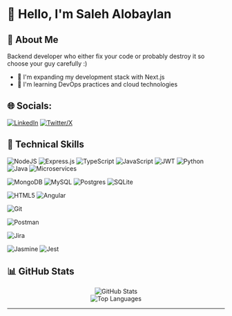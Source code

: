 # 👋 Hello, I'm Saleh Alobaylan

## 💫 About Me
<!-- Web and backend developer experienced with modern web frameworks and the MEAN stack. Adept in designing RESTful APIs, implementing authentication best practices, and practicing test‑driven development. Passionate about building scalable, maintainable systems using agile and microservices methodologies. -->

Backend developer who either fix your code or probably destroy it so choose your guy carefully :)

- 🔭 I'm expanding my development stack with Next.js
- 🌱 I'm learning DevOps practices and cloud technologies
<!-- - 👯 I'm open to collaboration on web development and cloud infrastructure projects-->

## 🌐 Socials:
[![LinkedIn](https://img.shields.io/badge/LinkedIn-%230077B5.svg?logo=linkedin&logoColor=white)](https://linkedin.com/in/Saleh-Alobaylan) [![Twitter/X](https://img.shields.io/badge/X-black.svg?logo=X&logoColor=white)](https://x.com/Salobaylan) 

<!--
| <a href="https://github.com/salehalobaylan/github-readme-stats"><img align="center" src="https://github-readme-stats.vercel.app/api?username=salehalobaylan&show_icons=true&include_all_commits=true&theme=transparent&hide_border=true&rank_icon=github" alt="salehalobaylan's github stats" /></a> | <a href="https://github.com/salehalobaylan/github-readme-stats"><img align="center" src="https://github-readme-stats.vercel.app/api/top-langs/?username=salehalobaylan&layout=compact&theme=transparent&hide_border=true" /></a> |
| ------------- | ------------- | 
-->

## 🚀 Technical Skills

<!--### Backend Development-->
![NodeJS](https://img.shields.io/badge/node.js-6DA55F?style=for-the-badge&logo=node.js&logoColor=white)
![Express.js](https://img.shields.io/badge/express.js-%23404d59.svg?style=for-the-badge&logo=express&logoColor=%2361DAFB)
![TypeScript](https://img.shields.io/badge/typescript-%23007ACC.svg?style=for-the-badge&logo=typescript&logoColor=white)
![JavaScript](https://img.shields.io/badge/javascript-%23323330.svg?style=for-the-badge&logo=javascript&logoColor=%23F7DF1E)
![JWT](https://img.shields.io/badge/JWT-black?style=for-the-badge&logo=JSON%20web%20tokens)
![Python](https://img.shields.io/badge/python-3670A0?style=for-the-badge&logo=python&logoColor=ffdd54)
![Java](https://img.shields.io/badge/java-%23ED8B00.svg?style=for-the-badge&logo=openjdk&logoColor=white)
![Microservices](https://img.shields.io/badge/Microservices-gray?style=for-the-badge&logo=hexagonal-architecture&logoColor=white)

<!--### Databases-->
![MongoDB](https://img.shields.io/badge/MongoDB-%234ea94b.svg?style=for-the-badge&logo=mongodb&logoColor=white)
![MySQL](https://img.shields.io/badge/mysql-4479A1.svg?style=for-the-badge&logo=mysql&logoColor=white)
![Postgres](https://img.shields.io/badge/postgres-%23316192.svg?style=for-the-badge&logo=postgresql&logoColor=white)
![SQLite](https://img.shields.io/badge/sqlite-%2307405e.svg?style=for-the-badge&logo=sqlite&logoColor=white)

<!--### Frontend Development-->
![HTML5](https://img.shields.io/badge/html5-%23E34F26.svg?style=for-the-badge&logo=html5&logoColor=white)
![Angular](https://img.shields.io/badge/angular-%23DD0031.svg?style=for-the-badge&logo=angular&logoColor=white)

<!--### DevOps & Tools-->
![Git](https://img.shields.io/badge/git-%23F05033.svg?style=for-the-badge&logo=git&logoColor=white)
<!-- ![Azure](https://img.shields.io/badge/azure-%230072C6.svg?style=for-the-badge&logo=microsoftazure&logoColor=white) -->
![Postman](https://img.shields.io/badge/Postman-FF6C37?style=for-the-badge&logo=postman&logoColor=white)
<!-- ![ESLint](https://img.shields.io/badge/ESLint-4B3263?style=for-the-badge&logo=eslint&logoColor=white) -->
<!-- ![Nodemon](https://img.shields.io/badge/NODEMON-%23323330.svg?style=for-the-badge&logo=nodemon&logoColor=%BBDEAD)
![Yarn](https://img.shields.io/badge/yarn-%232C8EBB.svg?style=for-the-badge&logo=yarn&logoColor=white) -->
![Jira](https://img.shields.io/badge/jira-%230A0FFF.svg?style=for-the-badge&logo=jira&logoColor=white)

<!--### Testing-->
![Jasmine](https://img.shields.io/badge/jasmine-%238A4182.svg?style=for-the-badge&logo=jasmine&logoColor=white)
![Jest](https://img.shields.io/badge/Jest-C21325?style=for-the-badge&logo=jest&logoColor=white)

## 📊 GitHub Stats

<div align="center">
  <img src="https://github-readme-stats.vercel.app/api?username=salehalobaylan&theme=dark&hide_border=false&include_all_commits=true&count_private=true" alt="GitHub Stats" />
  <!-- <img src="https://github-readme-streak-stats.herokuapp.com/?user=salehalobaylan&theme=dark&hide_border=false" alt="GitHub Streak" /> -->
</div>

<div align="center">
  <img src="https://github-readme-stats.vercel.app/api/top-langs/?username=salehalobaylan&theme=dark&hide_border=false&include_all_commits=true&count_private=true&layout=compact" alt="Top Languages" />
</div>

<!-- ### 🔝 Top Contributed Repositories
![](https://github-contributor-stats.vercel.app/api?username=salehalobaylan&limit=5&theme=merko&combine_all_yearly_contributions=true) -->
<!-- 
## 📫 Connect With Me
[![LinkedIn](https://img.shields.io/badge/LinkedIn-%230077B5.svg?logo=linkedin&logoColor=white)](https://linkedin.com/in/Saleh-Alobaylan) 
[![Twitter/X](https://img.shields.io/badge/X-black.svg?logo=X&logoColor=white)](https://x.com/Salobaylan) -->

---
<!-- <div align="center">
  <img src="https://visitcount.itsvg.in/api?id=salehalobaylan&icon=0&color=0" alt="Visit Count" />
</div> -->

<!-- Proudly created with GPRM ( https://gprm.itsvg.in ) -->
